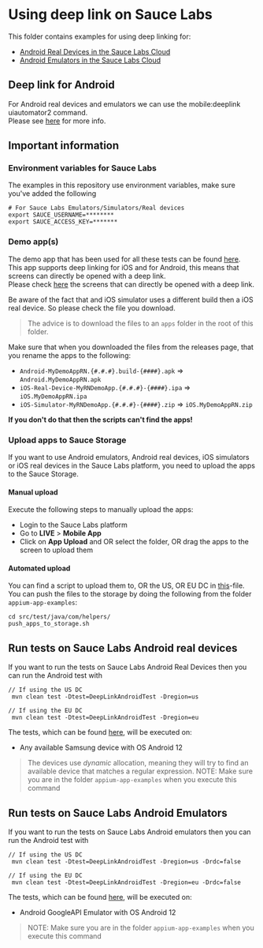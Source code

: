 # Using deep link on Sauce Labs
This folder contains examples for using deep linking for:

- [Android Real Devices in the Sauce Labs Cloud](#run-tests-on-sauce-labs-android-real-devices)
- [Android Emulators in the Sauce Labs Cloud](#run-tests-on-sauce-labs-android-emulators)

## Deep link for Android
For Android real devices and emulators we can use the mobile:deeplink uiautomator2 command.   
Please see [here](https://github.com/appium/appium-uiautomator2-driver/blob/master/README.md#mobile-deeplink) for more info.

## Important information
### Environment variables for Sauce Labs
The examples in this repository use environment variables, make sure you've added the following

    # For Sauce Labs Emulators/Simulators/Real devices
    export SAUCE_USERNAME=********
    export SAUCE_ACCESS_KEY=*******

### Demo app(s)
The demo app that has been used for all these tests can be found [here](https://github.com/saucelabs/my-demo-app-rn/releases).  
This app supports deep linking for iOS and for Android, this means that screens can directly be opened with a deep link.  
Please check [here](https://github.com/saucelabs/my-demo-app-rn#deep-linking) the screens that can directly be opened with a deep link.   
   
Be aware of the fact that and iOS simulator uses a different build then a iOS real device. So please check the file you
download.

> The advice is to download the files to an `apps` folder in the root of this folder.

Make sure that when you downloaded the files from the releases page, that you rename the apps to the following:

- `Android-MyDemoAppRN.{#.#.#}.build-{####}.apk` => `Android.MyDemoAppRN.apk`
- `iOS-Real-Device-MyRNDemoApp.{#.#.#}-{####}.ipa` => `iOS.MyDemoAppRN.ipa`
- `iOS-Simulator-MyRNDemoApp.{#.#.#}-{####}.zip` => `iOS.MyDemoAppRN.zip`

**If you don't do that then the scripts can't find the apps!**

### Upload apps to Sauce Storage
If you want to use Android emulators, Android real devices, iOS simulators or iOS real devices in the Sauce Labs platform, you need to upload 
the apps to the Sauce Storage.

#### Manual upload
Execute the following steps to manually upload the apps:
- Login to the Sauce Labs platform
- Go to **LIVE** > **Mobile App**
- Click on **App Upload** and OR select the folder, OR drag the apps to the screen to upload them

#### Automated upload
You can find a script to upload them to, OR the US, OR EU DC in [this](../helpers/push_apps_to_storage.sh)-file. You can push the files to the
storage by doing the following from the folder `appium-app-examples`:

    cd src/test/java/com/helpers/
    push_apps_to_storage.sh

## Run tests on Sauce Labs Android real devices
If you want to run the tests on Sauce Labs Android Real Devices then you can run the Android test with

    // If using the US DC
     mvn clean test -Dtest=DeepLinkAndroidTest -Dregion=us
    
    // If using the EU DC
     mvn clean test -Dtest=DeepLinkAndroidTest -Dregion=eu
    
The tests, which can be found [here](AndroidNativeAppTest.java), will be executed on:     
- Any available Samsung device with OS Android 12
          
> The devices use *dynamic* allocation, meaning they will try to find an available device that matches a regular expression.
> NOTE: Make sure you are in the folder `appium-app-examples` when you execute this command

## Run tests on Sauce Labs Android Emulators
If you want to run the tests on Sauce Labs Android emulators then you can run the Android test with

    // If using the US DC
     mvn clean test -Dtest=DeepLinkAndroidTest -Dregion=us -Drdc=false
    
    // If using the EU DC
     mvn clean test -Dtest=DeepLinkAndroidTest -Dregion=eu -Drdc=false

The tests, which can be found [here](AndroidNativeAppTest.java), will be executed on:

- Android GoogleAPI Emulator with OS Android 12
> NOTE: Make sure you are in the folder `appium-app-examples` when you execute this command